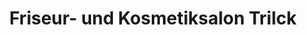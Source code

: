 ---
title: "Friseur- und Kosmetiksalon Trilck"
url: /amt-neuhaus/friseur-und-kosmetiksalon-trilck/
shop: Friseur
---